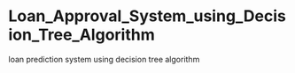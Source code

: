 # Loan_Approval_System_using_Decision_Tree_Algorithm
loan prediction system using decision tree algorithm
